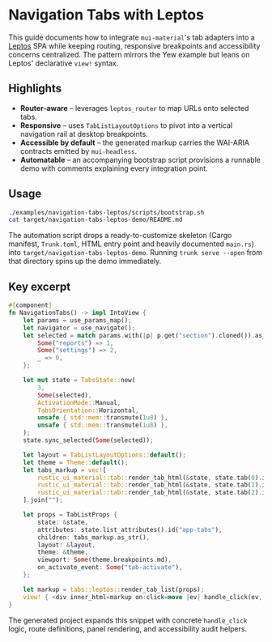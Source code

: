 # Navigation Tabs with Leptos

This guide documents how to integrate `mui-material`'s tab adapters into a
[Leptos](https://leptos.dev/) SPA while keeping routing, responsive breakpoints
and accessibility concerns centralized. The pattern mirrors the Yew example but
leans on Leptos' declarative `view!` syntax.

## Highlights

- **Router-aware** – leverages `leptos_router` to map URLs onto selected tabs.
- **Responsive** – uses `TabListLayoutOptions` to pivot into a vertical
navigation rail at desktop breakpoints.
- **Accessible by default** – the generated markup carries the WAI-ARIA
contracts emitted by `mui-headless`.
- **Automatable** – an accompanying bootstrap script provisions a runnable demo
with comments explaining every integration point.

## Usage

```bash
./examples/navigation-tabs-leptos/scripts/bootstrap.sh
cat target/navigation-tabs-leptos-demo/README.md
```

The automation script drops a ready-to-customize skeleton (Cargo manifest,
`Trunk.toml`, HTML entry point and heavily documented `main.rs`) into
`target/navigation-tabs-leptos-demo`. Running `trunk serve --open` from that
directory spins up the demo immediately.

## Key excerpt

```rust
#[component]
fn NavigationTabs() -> impl IntoView {
    let params = use_params_map();
    let navigator = use_navigate();
    let selected = match params.with(|p| p.get("section").cloned()).as_deref() {
        Some("reports") => 1,
        Some("settings") => 2,
        _ => 0,
    };

    let mut state = TabsState::new(
        3,
        Some(selected),
        ActivationMode::Manual,
        TabsOrientation::Horizontal,
        unsafe { std::mem::transmute(1u8) },
        unsafe { std::mem::transmute(1u8) },
    );
    state.sync_selected(Some(selected));

    let layout = TabListLayoutOptions::default();
    let theme = Theme::default();
    let tabs_markup = vec![
        rustic_ui_material::tab::render_tab_html(&state, state.tab(0).id("tab-overview").controls("panel-overview"), "Overview"),
        rustic_ui_material::tab::render_tab_html(&state, state.tab(1).id("tab-reports").controls("panel-reports"), "Reports"),
        rustic_ui_material::tab::render_tab_html(&state, state.tab(2).id("tab-settings").controls("panel-settings"), "Settings"),
    ].join("");

    let props = TabListProps {
        state: &state,
        attributes: state.list_attributes().id("app-tabs"),
        children: tabs_markup.as_str(),
        layout: &layout,
        theme: &theme,
        viewport: Some(theme.breakpoints.md),
        on_activate_event: Some("tab-activate"),
    };

    let markup = tabs::leptos::render_tab_list(props);
    view! { <div inner_html=markup on:click=move |ev| handle_click(ev, navigator.clone())/> }
}
```

The generated project expands this snippet with concrete `handle_click` logic,
route definitions, panel rendering, and accessibility audit helpers.

